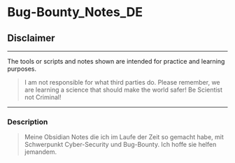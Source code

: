 # Bug-Bounty_Notes_DE

## Disclaimer

***
The tools or scripts and notes shown are intended for practice and learning purposes. 
>I am not responsible for what third parties do. 
>Please remember, we are learning a science that should make the world safer! Be Scientist not Criminal!
***

### Description
> Meine Obsidian Notes die ich im Laufe der Zeit so gemacht habe, mit Schwerpunkt Cyber-Security und Bug-Bounty. Ich hoffe sie helfen jemandem.
